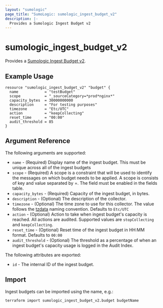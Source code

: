 ```yaml
---
layout: "sumologic"
page_title: "SumoLogic: sumologic_ingest_budget_v2"
description: |-
  Provides a Sumologic Ingest Budget v2
---
```


# sumologic_ingest_budget_v2
Provides a [Sumologic Ingest Budget v2][1].

## Example Usage
```hcl
resource "sumologic_ingest_budget_v2" "budget" {
  name            = "testBudget"
  scope           = "_sourceCategory=*prod*nginx*"
  capacity_bytes  = 30000000000
  description     = "For testing purposes"
  timezone        = "Etc/UTC"
  action          = "keepCollecting"
  reset_time      = "00:00"
  audit_threshold = 85
}
```

## Argument Reference

The following arguments are supported:

  * `name` - (Required) Display name of the ingest budget. This must be unique across all of the ingest budgets
  * `scope` - (Required) A scope is a constraint that will be used to identify the messages on which budget needs to be applied. A scope is consists of key and value separated by =. The field must be enabled in the fields table.
  * `capacity_bytes` - (Required) Capacity of the ingest budget, in bytes.
  * `description` - (Optional) The description of the collector.
  * `timezone` - (Optional) The time zone to use for this collector. The value follows the [tzdata][2] naming convention. Defaults to `Etc/UTC`
  * `action` - (Optional) Action to take when ingest budget's capacity is reached. All actions are audited. Supported values are `stopCollecting` and `keepCollecting`.
  * `reset_time` - (Optional) Reset time of the ingest budget in HH:MM format. Defaults to `00:00`
  * `audit_threshold` - (Optional) The threshold as a percentage of when an ingest budget's capacity usage is logged in the Audit Index.
  
The following attributes are exported:

  * `id` - The internal ID of the ingest budget. 

## Import
Ingest budgets can be imported using the name, e.g.:

```hcl
terraform import sumologic_ingest_budget_v2.budget budgetName
```

[1]: https://help.sumologic.com/Beta/Metadata_Ingest_Budgets
[2]: https://en.wikipedia.org/wiki/Tz_database
